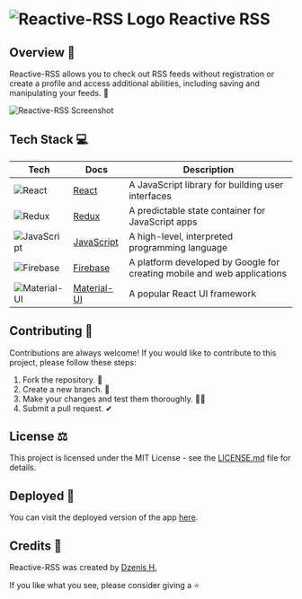 ##

# ![Reactive-RSS Logo](https://raw.githubusercontent.com/dzenis-h/Reactive-RSS/master/public/favicon.ico) Reactive RSS

## Overview 📄
Reactive-RSS allows you to check out RSS feeds without registration or create a profile and access additional abilities, including saving and manipulating your feeds. 📰

![Reactive-RSS Screenshot](https://drive.google.com/uc?export=view&id=1ugPq6iLux_3UHtpY4o_rExJusXVibNlN)

## Tech Stack 💻

| Tech | Docs | Description |
| --- | --- | --- |
| ![React](https://img.shields.io/badge/-React-61DAFB?logo=react&logoColor=white&style=for-the-badge) | [React](https://reactjs.org/docs/getting-started.html) | A JavaScript library for building user interfaces |
| ![Redux](https://img.shields.io/badge/-Redux-764ABC?logo=redux&logoColor=white&style=for-the-badge) | [Redux](https://redux.js.org/introduction/getting-started) | A predictable state container for JavaScript apps |
| ![JavaScript](https://img.shields.io/badge/-JavaScript-F7DF1E?logo=javascript&logoColor=black&style=for-the-badge) | [JavaScript](https://developer.mozilla.org/en-US/docs/Web/JavaScript) | A high-level, interpreted programming language |
| ![Firebase](https://img.shields.io/badge/-Firebase-FFCA28?logo=firebase&logoColor=black&style=for-the-badge) | [Firebase](https://firebase.google.com/docs) | A platform developed by Google for creating mobile and web applications |
| ![Material-UI](https://img.shields.io/badge/-Material--UI-0081CB?logo=material-ui&logoColor=white&style=for-the-badge) | [Material-UI](https://mui.com/getting-started/usage/) | A popular React UI framework |

## Contributing 🤝
Contributions are always welcome! If you would like to contribute to this project, please follow these steps:
1. Fork the repository. 🍴
2. Create a new branch. 🌵
3. Make your changes and test them thoroughly. 👨‍💻
4. Submit a pull request. ✔

## License ⚖️
This project is licensed under the MIT License - see the [LICENSE.md](https://docs.google.com/document/d/11WK7tVoTFRMcWCuGZQCRWxEsDUEJ_6ArtfV-NjWcBCU/edit?usp=sharing) file for details.

## Deployed 🚀
You can visit the deployed version of the app [here](https://reactive-feeds.web.app).

## Credits 👥
Reactive-RSS was created by [Dzenis H.](https://www.dzenis.tech)

If you like what you see, please consider giving a ⭐️
